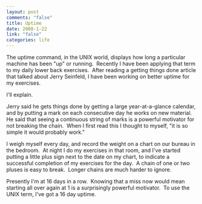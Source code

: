 ```yaml
--- 
layout: post
comments: "false"
title: Uptime
date: 2008-1-22
link: "false"
categories: life
---
```

The uptime command, in the UNIX world, displays how long a particular machine has been "up" or running.  Recently I have been applying that term to my daily lower back exercises.  After reading a getting things done article that talked about Jerry Seinfeld, I have been working on better uptime for my exercises.

I'll explain.

Jerry said he gets things done by getting a large year-at-a-glance calendar, and by putting a mark on each consecutive day he works on new material.  He said that seeing a continuous string of marks is a powerful motivator for not breaking the chain.  When I first read this I thought to myself, "it is so simple it would probably work."

I weigh myself every day, and record the weight on a chart on our bureau in the bedroom.  At night I do my exercises in that room, and I've started putting a little plus sign next to the date on my chart, to indicate a successful completion of my exercises for the day.  A chain of one or two pluses is easy to break.  Longer chains are much harder to ignore.

Presently I'm at 16 days in a row.  Knowing that a miss now would mean starting all over again at 1 is a surprisingly powerful motivator.  To use the UNIX term, I've got a 16 day uptime.
